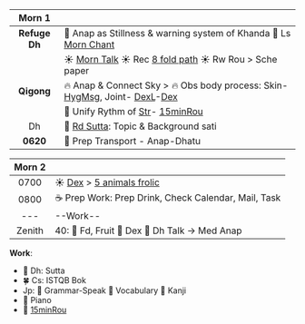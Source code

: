 | Morn 1  |                                                                |
| :-------: | :----------------------------------------------------------------------- |
| **Refuge Dh** | :pray: Anap as Stillness & warning system of Khanda :pray: Ls [Morn Chant](https://www.dhammatalks.org/chant_index.html)  |
|           |  :sunny: [Morn Talk](https://www.dhammatalks.org/audio/morning/) :sunny: Rec [8 fold path](https://github.com/ThanhNguyen24590/Process/blob/main/README.md) :sunny: Rw Rou > Sche paper|
| **Qigong** | :fire: Anap & Connect Sky > :fire: Obs body process: Skin-[HygMsg](https://github.com/ThanhNguyen24590/Process/blob/main/Body/HygMsg.md), Joint- [DexL](https://github.com/ThanhNguyen24590/Process/blob/main/Body/DexL.md)-[Dex](https://github.com/ThanhNguyen24590/Process/blob/main/Body/Dex.md)     |
|   | :muscle: Unify Rythm of [Str](https://github.com/ThanhNguyen24590/Process/blob/main/Body/Str.md)- [15minRou](https://github.com/ThanhNguyen24590/Process/blob/main/Body/15minRou.md) |
| Dh | :orange_book: [Rd Sutta](https://www.dhammatalks.org/random_sutta.php): Topic & Background sati|
| **0620** | :bus: Prep Transport - Anap-Dhatu   |

| Morn 2  |                                                                |
| :-------: | :----------------------------------------------------------------------- |
| 0700   | :sunny: [Dex](https://github.com/ThanhNguyen24590/Process/blob/main/Body/Dex.md) > [5 animals frolic](https://github.com/ThanhNguyen24590/Process/blob/main/Body/5-Animals.md) | 
| 0800   | :coffee: Prep Work: Prep Drink, Check Calendar, Mail, Task |
|---|--Work--|
| Zenith  | 40: :white_flower: Fd, Fruit :white_flower: Dex :white_flower: Dh Talk -> Med Anap |

**Work**:
+ :seedling: Dh: Sutta
+ :four_leaf_clover: Cs: ISTQB Bok
+ Jp: :fallen_leaf: Grammar-Speak :cherry_blossom: Vocabulary :mount_fuji: Kanji
+ :musical_keyboard: Piano
+ :muscle: [15minRou](https://github.com/ThanhNguyen24590/Process/blob/main/Body/15minRou.md)






















